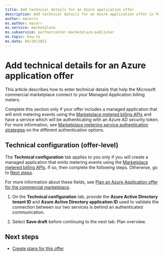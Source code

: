 ```yaml
---
title: Add technical details for an Azure application offer
description: Add technical details for an Azure application offer in Partner Center (Azure Marketplace).
author: macerru
ms.author: macerr
ms.service: marketplace
ms.subservice: partnercenter-marketplace-publisher
ms.topic: how-to
ms.date: 04/29/2022
---
```


# Add technical details for an Azure application offer

This article describes how to enter technical details that help the Microsoft commercial marketplace connect to your Managed Application billing meters. 

Complete this section only if your offer includes a managed application that will emit metering events using the [Marketplace metered billing APIs](marketplace-metering-service-apis.md) and have a service which will be authenticating with an Azure AD security token. For more information, see [Marketplace metering service authentication strategies](marketplace-metering-service-authentication.md) on the different authentication options.

## Technical configuration (offer-level)

The **Technical configuration** tab applies to you only if you will create a managed application that emits metering events using the [Marketplace metered billing APIs](marketplace-metering-service-apis.md). If so, then complete the following steps. Otherwise, go to [Next steps](#next-steps). 

For more information about these fields, see [Plan an Azure Application offer for the commercial marketplace](plan-azure-application-offer.md#technical-configuration).

1. On the **Technical configuration** tab, provide the **Azure Active Directory tenant ID** and **Azure Active Directory application ID** used to validate the connection between our two services is behind an authenticated communication.

1. Select **Save draft** before continuing to the next tab: Plan overview.

## Next steps

- [Create plans for this offer](azure-app-plans.md)
